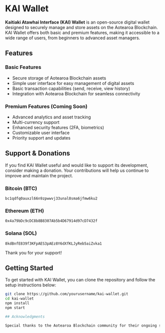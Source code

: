 # KAI Wallet

**Kaitiaki Atawhai Interface (KAI) Wallet** is an open-source digital wallet designed to securely manage and store assets on the Aotearoa Blockchain. KAI Wallet offers both basic and premium features, making it accessible to a wide range of users, from beginners to advanced asset managers.

## Features

### Basic Features
- Secure storage of Aotearoa Blockchain assets
- Simple user interface for easy management of digital assets
- Basic transaction capabilities (send, receive, view history)
- Integration with Aotearoa Blockchain for seamless connectivity

### Premium Features (Coming Soon)
- Advanced analytics and asset tracking
- Multi-currency support
- Enhanced security features (2FA, biometrics)
- Customizable user interface
- Priority support and updates

## Support & Donations

If you find KAI Wallet useful and would like to support its development, consider making a donation. Your contributions will help us continue to improve and maintain the project.

### Bitcoin (BTC)
`bc1qdfq0auxzl66n9zpwwvj33unal8sma6jfmw6ku2`

### Ethereum (ETH)
`0x4a79bDc9cDC8b8B8307Ab5b4D67914d97cD7432f`

### Solana (SOL)
`8kdBnfE839f3KFpAES3pAEz8Y6dXfKLJyReb5aiZvka1`

Thank you for your support!
## Getting Started

To get started with KAI Wallet, you can clone the repository and follow the setup instructions below:

```bash
git clone https://github.com/yourusername/kai-wallet.git
cd kai-wallet
npm install
npm start

## Acknowledgments

Special thanks to the Aotearoa Blockchain community for their ongoing support and contributions.
